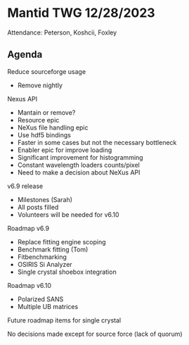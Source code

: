 # Mantid TWG 12/28/2023
Attendance:
Peterson, Koshcii, Foxley

## Agenda
Reduce sourceforge usage
- Remove nightly

Nexus API
- Mantain or remove?
- Resource epic
- NeXus file handling epic
- Use hdf5 bindings
- Faster in some cases but not the necessary bottleneck
- Enabler epic for improve loading
- Significant improvement for histogramming
- Constant wavelength loaders counts/pixel
- Need to make a decision about NeXus API

v6.9 release
- Milestones (Sarah)
- All posts filled
- Volunteers will be needed for v6.10

Roadmap v6.9
- Replace fitting engine scoping
- Benchmark fitting (Tom)
- Fitbenchmarking
- OSIRIS Si Analyzer
- Single crystal shoebox integration

Roadmap v6.10
- Polarized SANS
- Multiple UB matrices

Future roadmap items for single crystal

No decisions made except for source force (lack of quorum)
